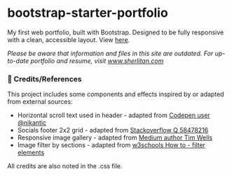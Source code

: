 # bootstrap-starter-portfolio
My first web portfolio, built with Bootstrap. Designed to be fully responsive with a clean, accessible layout. View <a href="https://sherlit12.github.io/bootstrap-starter-portfolio/" target="_blank">here</a>.

<i>Please be aware that information and files in this site are outdated. For up-to-date portfolio and resume, visit <a href="https://www.sherlitan.com" target="_blank">www.sherlitan.com </a></i>

<h3>📌 Credits/References</h3>
<p>This project includes some components and effects inspired by or adapted from external sources:
    <ul>
        <li>Horizontal scroll text used in header - adapted from <a href="https://codepen.io/nikantic/pen/VwLjGyE?editors=1111" target="_blank">Codepen user @nikantic</a></li>
        <li>Socials footer 2x2 grid - adapted from <a href="https://stackoverflow.com/questions/58478216/css-grid-2x2-grid-always-taking-up-the-full-width-when-possible" target="_blank">Stackoverflow Q 58478216</a></li>
        <li>Responsive image gallery - adapted from <a href="https://timnwells.medium.com/create-a-simple-responsive-image-gallery-with-html-and-css-fcb973f595ea" target="_blank">Medium author Tim Wells</a></li>
        <li>Image filter by sections - adapted from <a href="https://www.w3schools.com/howto/howto_js_filter_elements.asp" target="_blank">w3schools How to - filter elements</a></li>
    </ul>

All credits are also noted in the .css file.</p>


